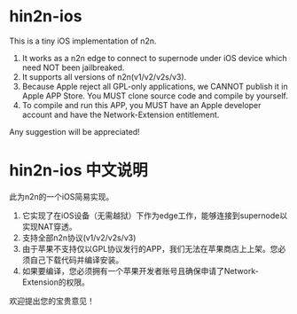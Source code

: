 # hin2n-ios
This is a tiny iOS implementation of n2n.

1. It works as a n2n edge to connect to supernode under iOS device which need NOT been jailbreaked.
2. It supports all versions of n2n(v1/v2/v2s/v3).
3. Because Apple reject all GPL-only applications, we CANNOT publish it in Apple APP Store. You MUST clone source code and compile by yourself.
4. To compile and run this APP, you MUST have an Apple developer account and have the Network-Extension entitlement.

Any suggestion will be appreciated!


# hin2n-ios 中文说明
此为n2n的一个iOS简易实现。

1. 它实现了在iOS设备（无需越狱）下作为edge工作，能够连接到supernode以实现NAT穿透。
2. 支持全部n2n协议(v1/v2/v2s/v3)
3. 由于苹果不支持仅以GPL协议发行的APP，我们无法在苹果商店上上架。您必须自己下载代码并编译安装。
4. 如果要编译，您必须拥有一个苹果开发者账号且确保申请了Network-Extension的权限。

欢迎提出您的宝贵意见！
